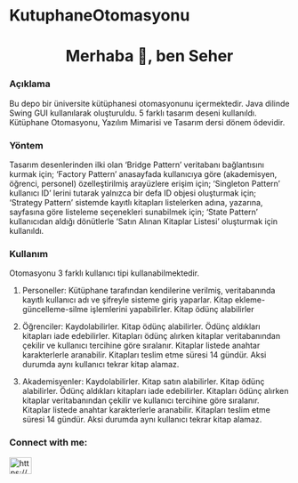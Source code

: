 # KutuphaneOtomasyonu
 <h1 align="center"> Merhaba 👋, ben Seher</h1>
<h3 align="left">Açıklama</h3>
<p align="left"> Bu depo bir üniversite kütüphanesi otomasyonunu içermektedir. 
Java dilinde Swing GUI kullanılarak oluşturuldu. 5 farklı tasarım deseni kullanıldı. Kütüphane Otomasyonu, Yazılım Mimarisi ve Tasarım dersi dönem ödevidir.</p>
<h3 align="left">Yöntem</h3>
<p align="left">Tasarım desenlerinden ilki olan ‘Bridge Pattern’ veritabanı bağlantısını kurmak için; ‘Factory Pattern’ anasayfada kullanıcıya göre (akademisyen, öğrenci, personel) özelleştirilmiş  arayüzlere erişim için; ‘Singleton Pattern’  kullanıcı ID’ lerini tutarak yalnızca bir defa ID objesi oluşturmak için; ‘Strategy Pattern’ sistemde kayıtlı kitapları listelerken adına, yazarına, sayfasına göre listeleme seçenekleri sunabilmek için; ‘State Pattern’ kullanıcıdan aldığı dönütlerle ‘Satın Alınan Kitaplar Listesi’ oluşturmak için kullanıldı.</p>
<h3 align="left">Kullanım</h3>
Otomasyonu 3 farklı kullanıcı tipi kullanabilmektedir. 

1)	Personeller: Kütüphane tarafından kendilerine verilmiş, veritabanında kayıtlı kullanıcı adı ve şifreyle sisteme giriş yaparlar. Kitap ekleme-güncelleme-silme işlemlerini yapabilirler. Kitap ödünç alabilirler

2)	Öğrenciler: Kaydolabilirler. Kitap ödünç alabilirler. Ödünç aldıkları kitapları iade edebilirler. Kitapları ödünç alırken kitaplar veritabanından çekilir ve kullanıcı tercihine göre sıralanır. Kitaplar listede anahtar karakterlerle aranabilir. Kitapları teslim etme süresi 14 gündür. Aksi durumda aynı kullanıcı tekrar kitap alamaz.

3)	Akademisyenler: Kaydolabilirler. Kitap satın alabilirler. Kitap ödünç alabilirler. Ödünç aldıkları kitapları iade edebilirler. Kitapları ödünç alırken kitaplar veritabanından çekilir ve kullanıcı tercihine göre sıralanır. Kitaplar listede anahtar karakterlerle aranabilir. Kitapları teslim etme süresi 14 gündür. Aksi durumda aynı kullanıcı tekrar kitap alamaz.</p>





<h3 align="left">Connect with me:</h3>
<p align="left">
<a href="https://www.linkedin.com/in/seher-memi%C5%9F-12250a27b/" target="blank"><img align="center" src="https://raw.githubusercontent.com/rahuldkjain/github-profile-readme-generator/master/src/images/icons/Social/linked-in-alt.svg" alt="https://www.linkedin.com/in/aleyna-e-767a96240/" height="30" width="40" /></a>
</p>

